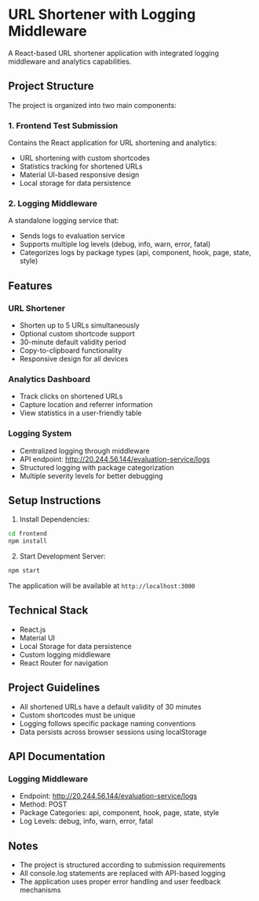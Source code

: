 # URL Shortener with Logging Middleware

A React-based URL shortener application with integrated logging middleware and analytics capabilities.

## Project Structure

The project is organized into two main components:

### 1. Frontend Test Submission
Contains the React application for URL shortening and analytics:
- URL shortening with custom shortcodes
- Statistics tracking for shortened URLs
- Material UI-based responsive design
- Local storage for data persistence

### 2. Logging Middleware
A standalone logging service that:
- Sends logs to evaluation service
- Supports multiple log levels (debug, info, warn, error, fatal)
- Categorizes logs by package types (api, component, hook, page, state, style)

## Features

### URL Shortener
- Shorten up to 5 URLs simultaneously
- Optional custom shortcode support
- 30-minute default validity period
- Copy-to-clipboard functionality
- Responsive design for all devices

### Analytics Dashboard
- Track clicks on shortened URLs
- Capture location and referrer information
- View statistics in a user-friendly table

### Logging System
- Centralized logging through middleware
- API endpoint: http://20.244.56.144/evaluation-service/logs
- Structured logging with package categorization
- Multiple severity levels for better debugging

## Setup Instructions

1. Install Dependencies:
```bash
cd frontend
npm install
```

2. Start Development Server:
```bash
npm start
```

The application will be available at `http://localhost:3000`

## Technical Stack

- React.js
- Material UI
- Local Storage for data persistence
- Custom logging middleware
- React Router for navigation

## Project Guidelines

- All shortened URLs have a default validity of 30 minutes
- Custom shortcodes must be unique
- Logging follows specific package naming conventions
- Data persists across browser sessions using localStorage

## API Documentation

### Logging Middleware
- Endpoint: http://20.244.56.144/evaluation-service/logs
- Method: POST
- Package Categories: api, component, hook, page, state, style
- Log Levels: debug, info, warn, error, fatal

## Notes
- The project is structured according to submission requirements
- All console.log statements are replaced with API-based logging
- The application uses proper error handling and user feedback mechanisms 